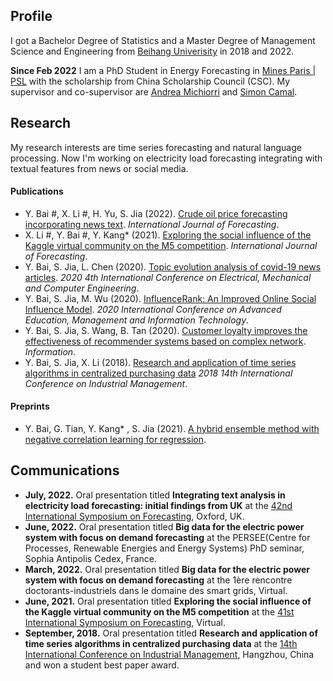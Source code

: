 ## Profile

I got a Bachelor Degree of Statistics and a Master Degree of Management Science and Engineering from [Beihang Univerisity](https://ev.buaa.edu.cn) in 2018 and 2022.

**Since Feb 2022** I am a PhD Student in Energy Forecasting in [Mines Paris | PSL](https://www.minesparis.psl.eu) with the scholarship from China Scholarship Council (CSC).
My supervisor and co-supervisor are [Andrea Michiorri](https://www.minesparis.psl.eu/Services/Annuaire/andrea-michiorri) and [Simon Camal](https://www.minesparis.psl.eu/Services/Annuaire/simon-camal).


## Research

My research interests are time series forecasting and natural language processing.
Now I'm working on electricity load forecasting integrating with textual features from news or social media.

#### Publications

* Y. Bai #, X. Li #, H. Yu, S. Jia (2022). [Crude oil price forecasting incorporating news text](https://www.sciencedirect.com/science/article/pii/S0169207021001060). *International Journal of Forecasting*.
* X. Li #, Y. Bai #, Y. Kang* (2021). [Exploring the social influence of the Kaggle virtual community on the M5 competition](https://www.sciencedirect.com/science/article/pii/S0169207021001643). *International Journal of Forecasting*.
* Y. Bai, S. Jia, L. Chen (2020). [Topic evolution analysis of covid-19 news articles](https://iopscience.iop.org/article/10.1088/1742-6596/1601/5/052009/meta). *2020 4th International Conference on 
Electrical, Mechanical and Computer Engineering*.
* Y. Bai, S. Jia, M. Wu (2020). [InfluenceRank: An Improved Online Social Influence Model](https://www.atlantis-press.com/proceedings/aemit-20/125942339). *2020 International Conference 
on Advanced Education, Management and Information Technology*.
* Y. Bai, S. Jia, S. Wang, B. Tan (2020). [Customer loyalty improves the effectiveness of recommender systems based on complex network](https://www.mdpi.com/67170). *Information*.
* Y. Bai, S. Jia, X. Li (2018). [Research and application of time series algorithms in centralized purchasing data](https://arxiv.org/abs/1911.00449) *2018 14th International Conference on Industrial Management*.

#### Preprints

* Y. Bai, G. Tian, Y. Kang* , S. Jia (2021). [A hybrid ensemble method with negative correlation learning for regression](https://arxiv.org/abs/2104.02317).


## Communications

* **July, 2022.** Oral presentation titled **Integrating text analysis in electricity
load forecasting: initial findings from UK** at the [42nd International Symposium on Forecasting](https://isf.forecasters.org), Oxford, UK.
* **June, 2022.** Oral presentation titled **Big data for the electric power system 
with focus on demand forecasting** at the PERSEE(Centre for Processes, Renewable Energies and Energy Systems) PhD seminar, Sophia Antipolis Cedex, France.
* **March, 2022.** Oral presentation titled **Big data for the electric power system 
with focus on demand forecasting** at the 1ère rencontre doctorants-industriels dans le domaine des smart grids, Virtual.
* **June, 2021.** Oral presentation titled **Exploring the social influence of the Kaggle virtual community on the M5 competition** at the [41st International Symposium on Forecasting](https://isf.forecasters.org/wp-content/uploads/ISF-2021-program-agenda.pdf), Virtual.
* **September, 2018.** Oral presentation titled **Research and application of time series algorithms in centralized purchasing data** at the [14th International Conference on Industrial Management](http://www.icim.jp), Hangzhou, China and won a student best paper award. 
